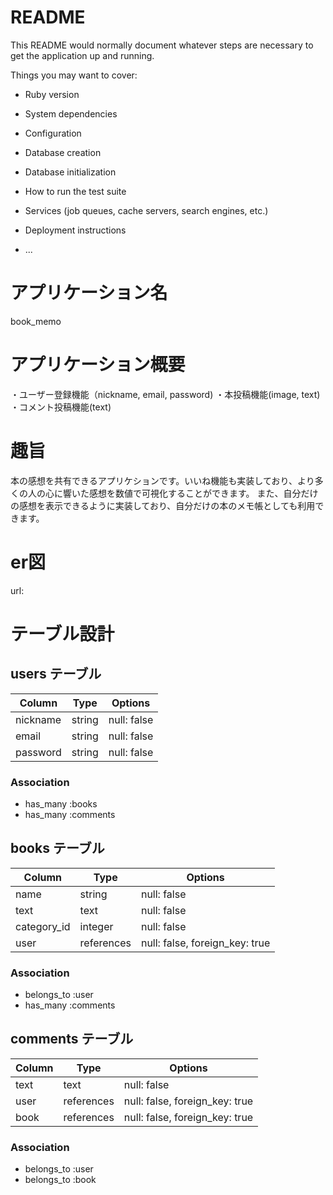 # README

This README would normally document whatever steps are necessary to get the
application up and running.

Things you may want to cover:

* Ruby version

* System dependencies

* Configuration

* Database creation

* Database initialization

* How to run the test suite

* Services (job queues, cache servers, search engines, etc.)

* Deployment instructions

* ...

# アプリケーション名

book_memo

# アプリケーション概要

・ユーザー登録機能（nickname, email, password)
・本投稿機能(image, text)
・コメント投稿機能(text)

# 趣旨
本の感想を共有できるアプリケションです。いいね機能も実装しており、より多くの人の心に響いた感想を数値で可視化することができます。
また、自分だけの感想を表示できるように実装しており、自分だけの本のメモ帳としても利用できます。

# er図

url: 

# テーブル設計
## users テーブル

| Column         | Type   | Options     |
| -------------- | ------ | ----------- |
| nickname       | string | null: false |
| email          | string | null: false |
| password       | string | null: false |

### Association

- has_many :books
- has_many :comments


## books テーブル

| Column      | Type       | Options                        |
| ----------  | ------     | ------------------------------ |
| name        | string     | null: false                    |
| text        | text       | null: false                    |
| category_id | integer    | null: false                    |
| user        | references | null: false, foreign_key: true |

### Association

- belongs_to :user
- has_many :comments

## comments テーブル

| Column      | Type       | Options                        |
| ----------  | ------     | ------------------------------ |
| text        | text       | null: false                    |
| user        | references | null: false, foreign_key: true |
| book        | references | null: false, foreign_key: true |

### Association

- belongs_to :user
- belongs_to :book




